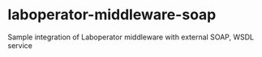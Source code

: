 # laboperator-middleware-soap
Sample integration of Laboperator middleware with external SOAP, WSDL service
